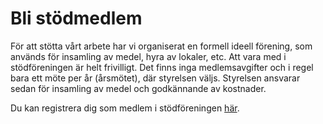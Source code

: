 <h1>Bli stödmedlem</h1>
För att stötta vårt arbete har vi organiserat en formell ideell förening, som används för insamling av medel, hyra av lokaler, etc. Att vara med i stödföreningen är helt frivilligt. Det finns inga medlemsavgifter och i regel bara ett möte per år (årsmötet), där styrelsen väljs. Styrelsen ansvarar sedan för insamling av medel och godkännande av kostnader.

Du kan registrera dig som medlem i stödföreningen <a href="https://forms.gle/osvQvEPCuEPC5E2KA" target="_blank">här</a>.
